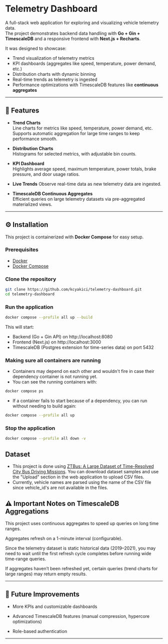 # Telemetry Dashboard

A full-stack web application for exploring and visualizing vehicle telemetry data.  
The project demonstrates backend data handling with **Go + Gin + TimescaleDB** and a responsive frontend with **Next.js + Recharts**.

It was designed to showcase:

- Trend visualization of telemetry metrics
- KPI dashboards (aggregates like speed, temperature, power demand, etc.)
- Distribution charts with dynamic binning
- Real-time trends as telemetry is ingested
- Performance optimizations with TimescaleDB features like **continuous aggregates**

---

## 🚀 Features

- **Trend Charts**  
  Line charts for metrics like speed, temperature, power demand, etc.  
  Supports automatic aggregation for large time ranges to keep performance smooth.

- **Distribution Charts**  
  Histograms for selected metrics, with adjustable bin counts.

- **KPI Dashboard**  
  Highlights average speed, maximum temperature, power totals, brake pressure, and door usage ratios.

- **Live Trends**
  Observe real-time data as new telemetry data are ingested.

- **TimescaleDB Continuous Aggregates**  
  Efficient queries on large telemetry datasets via pre-aggregated materialized views.

---

## ⚙️ Installation

This project is containerized with **Docker Compose** for easy setup.

### Prerequisites

- [Docker](https://docs.docker.com/get-docker/)
- [Docker Compose](https://docs.docker.com/compose/install/)

### Clone the repository

```bash
git clone https://github.com/kcyakici/telemetry-dashboard.git
cd telemetry-dashboard
```

### Run the application

```bash
docker compose --profile all up --build
```

This will start:

- Backend (Go + Gin API) on http://localhost:8080
- Frontend (Next.js) on http://localhost:3000
- TimescaleDB (Postgres extension for time-series data) on port 5432

### Making sure all containers are running

- Containers may depend on each other and wouldn't fire in case their dependency container is not running yet.
- You can see the running containers with:

```bash
docker compose ps
```

- If a container fails to start because of a dependency, you can run without needing to build again:

```bash
docker compose --profile all up
```

### Stop the application

```bash
docker compose --profile all down -v
```

## Dataset

- This project is done using [ZTBus: A Large Dataset of Time-Resolved City Bus Driving Missions](https://www.research-collection.ethz.ch/entities/researchdata/61ac2f6e-2ca9-4229-8242-aed3b0c0d47c). You can download dataset samples and use the "Upload" section in the web application to upload CSV files.
- Currently, vehicle names are parsed using the name of the CSV file since vehicle_id's are not available in the files.

## ⚠️ Important Notes on TimescaleDB Aggregations

This project uses continuous aggregates to speed up queries on long time ranges.

Aggregates refresh on a 1-minute interval (configurable).

Since the telemetry dataset is static historical data (2019–2021), you may need to wait until the first refresh cycle completes before running wide time-range queries.

If aggregates haven’t been refreshed yet, certain queries (trend charts for large ranges) may return empty results.

---

## 🌟 Future Improvements

- More KPIs and customizable dashboards

- Advanced TimescaleDB features (manual compression, hypercore optimizations)

- Role-based authentication

---
